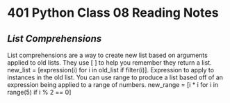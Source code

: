 # 401 Python Class 08 Reading Notes

## <i>List Comprehensions</i>
List comprehensions are a way to create new list based on arguments applied to old lists. They use [ ] to help you remember they return a list. new_list = [expression(i) for i in old_list if filter(i)]. Expression to apply to instances in the old list. You can use range to produce a list based off of an expression being applied to a range of numbers. new_range = [i * i for i in range(5) if i % 2 == 0]
